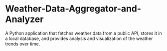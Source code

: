 # Weather-Data-Aggregator-and-Analyzer
A Python application that fetches weather data from a public API, stores it in a local database, and provides analysis and visualization of the weather trends over time.
